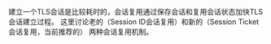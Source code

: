
建立一个TLS会话是比较耗时的，会话复用通过保存会话和复用会话状态加快TLS会话建立过程。
这里讨论老的（Session ID会话复用）和新的（Session Ticket会话复用，当前推荐的）
两种会话复用机制。
